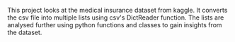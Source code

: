 This project looks at the medical insurance dataset from kaggle.
It converts the csv file into multiple lists using csv's DictReader function.
The lists are analysed further using python functions and classes to gain insights from the dataset.

